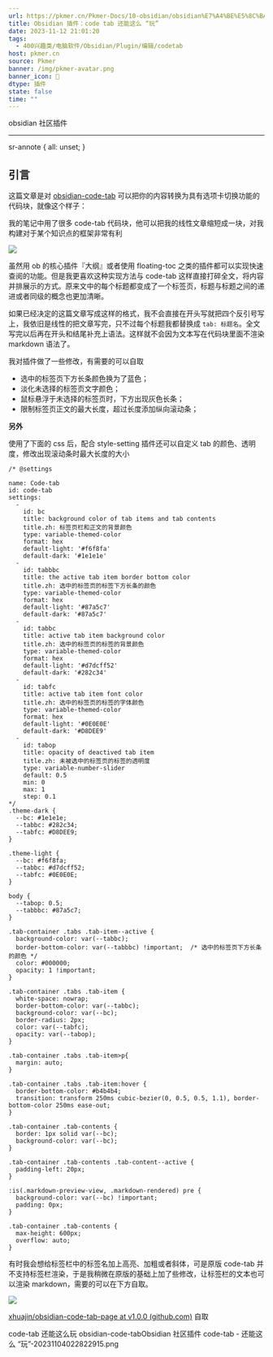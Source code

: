 ```yaml
---
url: https://pkmer.cn/Pkmer-Docs/10-obsidian/obsidian%E7%A4%BE%E5%8C%BA%E6%8F%92%E4%BB%B6/code-tab%E8%BF%98%E8%83%BD%E8%BF%99%E4%B9%88%E7%8E%A9/
title: Obsidian 插件：code tab 还能这么 “玩”
date: 2023-11-12 21:01:20
tags:
  - 400兴趣类/电脑软件/Obsidian/Plugin/编辑/codetab
host: pkmer.cn
source: Pkmer
banner: /img/pkmer-avatar.png
banner_icon: 🔖
dtype: 插件
state: false
time: ""
---
```

<div class="menu-toggle"> <SidebarToggle client:idle ></SidebarToggle> </div>

obsidian 社区插件

* * *

sr-annote { all: unset; }

## 引言

这篇文章是对 [obsidian-code-tab](https://pkmer.cn/Pkmer-Docs/10-obsidian/obsidian%E7%A4%BE%E5%8C%BA%E6%8F%92%E4%BB%B6/obsidian-code-tab) 可以把你的内容转换为具有选项卡切换功能的代码块，就像这个样子：

我的笔记中用了很多 code-tab 代码块，他可以把我的线性文章缩短成一块，对我构建对于某个知识点的框架非常有利

![](https://cdn.pkmer.cn/images/code-tab%20%E8%BF%98%E8%83%BD%E8%BF%99%E4%B9%88%E2%80%9C%E7%8E%A9%E2%80%9D-20231103153447996.png!pkmer)

虽然用 ob 的核心插件『大纲』或者使用 floating-toc 之类的插件都可以实现快速查阅的功能。但是我更喜欢这种实现方法与 code-tab 这样直接打碎全文，将内容并排展示的方式。原来文中的每个标题都变成了一个标签页，标题与标题之间的递进或者同级的概念也更加清晰。

如果已经决定的这篇文章写成这样的格式，我不会直接在开头写就把四个反引号写上，我依旧是线性的把文章写完，只不过每个标题我都替换成 `tab: 标题名`。全文写完以后再在开头和结尾补充上语法。这样就不会因为文本写在代码块里面不渲染 markdown 语法了。

我对插件做了一些修改，有需要的可以自取

*   选中的标签页下方长条颜色换为了蓝色；
*   淡化未选择的标签页文字颜色；
*   鼠标悬浮于未选择的标签页时，下方出现灰色长条；
*   限制标签页正文的最大长度，超过长度添加纵向滚动条；

**另外**

使用了下面的 css 后，配合 style-setting 插件还可以自定义 tab 的颜色、透明度，修改出现滚动条时最大长度的大小

```
/* @settings

name: Code-tab
id: code-tab
settings:
  - 
    id: bc
    title: background color of tab items and tab contents
    title.zh: 标签页栏和正文的背景颜色
    type: variable-themed-color
    format: hex
    default-light: '#f6f8fa'
    default-dark: '#1e1e1e'
  - 
    id: tabbbc
    title: the active tab item border bottom color
    title.zh: 选中的标签页的标签下方长条的颜色
    type: variable-themed-color
    format: hex
    default-light: '#87a5c7'
    default-dark: '#87a5c7'
  - 
    id: tabbc
    title: active tab item background color
    title.zh: 选中的标签页的标签的背景颜色
    type: variable-themed-color
    format: hex
    default-light: '#d7dcff52'
    default-dark: '#282c34'
  - 
    id: tabfc
    title: active tab item font color
    title.zh: 选中的标签页的标签的字体颜色
    type: variable-themed-color
    format: hex
    default-light: '#0E0E0E'
    default-dark: '#D8DEE9'
  -
    id: tabop
    title: opacity of deactived tab item
    title.zh: 未被选中的标签页的标签的透明度
    type: variable-number-slider
    default: 0.5
    min: 0
    max: 1
    step: 0.1
*/
.theme-dark {
  --bc: #1e1e1e;
  --tabbc: #282c34;
  --tabfc: #D8DEE9;
}

.theme-light {
  --bc: #f6f8fa;
  --tabbc: #d7dcff52;
  --tabfc: #0E0E0E;
}

body {
  --tabop: 0.5;
  --tabbbc: #87a5c7;
}

.tab-container .tabs .tab-item--active {
  background-color: var(--tabbc);
  border-bottom-color: var(--tabbbc) !important;  /* 选中的标签页下方长条的颜色 */
  color: #000000;
  opacity: 1 !important;
}

.tab-container .tabs .tab-item {
  white-space: nowrap;
  border-bottom-color: var(--tabbc);
  background-color: var(--bc);
  border-radius: 2px;
  color: var(--tabfc);
  opacity: var(--tabop);
}

.tab-container .tabs .tab-item>p{
  margin: auto;
}

.tab-container .tabs .tab-item:hover {
  border-bottom-color: #b4b4b4;
  transition: transform 250ms cubic-bezier(0, 0.5, 0.5, 1.1), border-bottom-color 250ms ease-out;
}

.tab-container .tab-contents {
  border: 1px solid var(--bc);
  background-color: var(--bc);
}

.tab-container .tab-contents .tab-content--active {
  padding-left: 20px;
}

:is(.markdown-preview-view, .markdown-rendered) pre {
  background-color: var(--bc) !important;
  padding: 0px;
}

.tab-container .tab-contents {
  max-height: 600px;
  overflow: auto;
}

```

有时我会想给标签栏中的标签名加上高亮、加粗或者斜体，可是原版 code-tab 并不支持标签栏渲染，于是我稍微在原版的基础上加了些修改，让标签栏的文本也可以渲染 markdown，需要的可以在下方自取。

![](https://pkmer.cn/Pkmer-Docs%E8%83%BD%E8%BF%99%E4%B9%88%E2%80%9C%E7%8E%A9%E2%80%9D-20231104022822915.png)

[xhuajin/obsidian-code-tab-page at v1.0.0 (github.com)](https://github.com/xhuajin/obsidian-code-tab-page/tree/v1.0.0) 自取

code-tab 还能这么玩 obsidian-code-tabObsidian 社区插件 code-tab - 还能这么 “玩”-20231104022822915.png